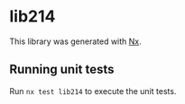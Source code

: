 # lib214

This library was generated with [Nx](https://nx.dev).

## Running unit tests

Run `nx test lib214` to execute the unit tests.
